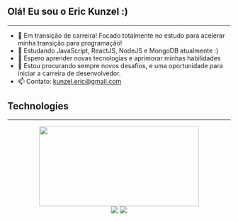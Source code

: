 ## Olá! Eu sou o Eric Kunzel :)
-------------------------------------------------------------------------------------------------------------------------------------------------------------------------
- 🔭 Em transição de carreira! Focado totalmente no estudo para acelerar minha transição para programação!
- 🌱 Estudando JavaScript, ReactJS, NodeJS e MongoDB atualmente :)
- 👯 Espero aprender novas tecnologias e aprimorar minhas habilidades
- 🤔 Estou procurando sempre novos desafios, e uma oportunidade para iniciar a carreira de desenvolvedor.
- 📫 Contato: kunzel.eric@gmail.com

## Technologies
-------------------------------------------------------------------------------------------------------------------------------------------------------------------------
<div align="center">
  <a href="https://github.com/kunzeleric">
  <img height="180em" width="360em" src="https://www.kindpng.com/picc/m/78-787343_html5-css-javascript-html-css-js-icon-hd.png"/>
  </a>
</div>

 
<div align="center"> 
   <a href = "mailto:kunzel.eric@gmail.com"><img src="https://img.shields.io/badge/-Gmail-%23333?style=for-the-badge&logo=gmail&logoColor=white" target="_blank"></a>
   <a href="https://www.linkedin.com/in/eric-edward-k%C3%BCnzel-0b139574/" target="_blank"><img src="https://img.shields.io/badge/-LinkedIn-%230077B5?style=for-the-badge&logo=linkedin&logoColor=white" target="_blank"></a> 
 </div>
